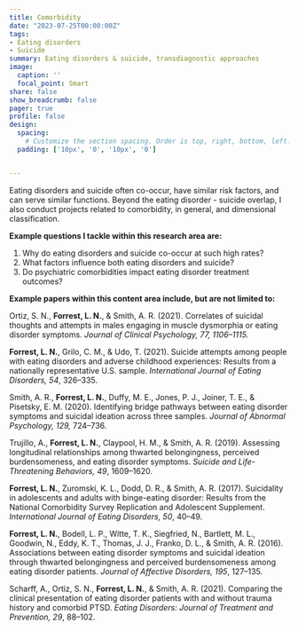 ```yaml
---
title: Comorbidity
date: "2023-07-25T00:00:00Z"
tags:
- Eating disorders
- Suicide
summary: Eating disorders & suicide, transdiagnostic approaches
image:
  caption: ''
  focal_point: Smart
share: false
show_breadcrumb: false
pager: true
profile: false
design: 
  spacing:
    # Customize the section spacing. Order is top, right, bottom, left.
  padding: ['10px', '0', '10px', '0']


---
```

Eating disorders and suicide often co-occur, have similar risk factors, and can serve similar functions. Beyond the eating disorder - suicide overlap, I also conduct projects related to comorbidity, in general, and dimensional classification. 

**Example questions I tackle within this research area are:**
1. Why do eating disorders and suicide co-occur at such high rates?
2. What factors influence both eating disorders and suicide?
3. Do psychiatric comorbidities impact eating disorder treatment outcomes?

**Example papers within this content area include, but are not limited to:**

Ortiz, S. N., **Forrest, L. N.**, & Smith, A. R. (2021). Correlates of suicidal thoughts and attempts in males engaging in muscle dysmorphia or eating disorder symptoms. *Journal of Clinical Psychology, 77, 1106–1115.*

**Forrest, L. N.**, Grilo, C. M., & Udo, T. (2021). Suicide attempts among people with eating disorders and adverse childhood experiences: Results from a nationally representative U.S. sample. *International Journal of Eating Disorders, 54*, 326–335.

Smith, A. R., **Forrest, L. N.**, Duffy, M. E., Jones, P. J., Joiner, T. E., & Pisetsky, E. M. (2020). Identifying bridge pathways between eating disorder symptoms and suicidal ideation across three samples. *Journal of Abnormal Psychology, 129,* 724–736.

Trujillo, A., **Forrest, L. N.**, Claypool, H. M., & Smith, A. R. (2019). Assessing longitudinal relationships among thwarted belongingness, perceived burdensomeness, and eating disorder symptoms. *Suicide and Life-Threatening Behaviors, 49*, 1609–1620.

**Forrest, L. N.**, Zuromski, K. L., Dodd, D. R., & Smith, A. R. (2017). Suicidality in adolescents and adults with binge-eating disorder: Results from the National Comorbidity Survey Replication and Adolescent Supplement. *International Journal of Eating Disorders, 50*, 40–49.

**Forrest, L. N.**, Bodell, L. P., Witte, T. K., Siegfried, N., Bartlett, M. L., Goodwin, N., Eddy, K. T., Thomas, J. J., Franko, D. L., & Smith, A. R. (2016). Associations between eating disorder symptoms and suicidal ideation through thwarted belongingness and perceived burdensomeness among eating disorder patients. *Journal of Affective Disorders, 195*, 127–135.

Scharff, A., Ortiz, S. N., **Forrest, L. N.**, & Smith, A. R. (2021). Comparing the clinical presentation of eating disorder patients with and without trauma history and comorbid PTSD. *Eating Disorders: Journal of Treatment and Prevention, 29*, 88–102.
